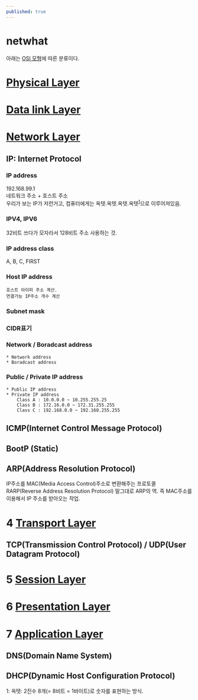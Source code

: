 ```yaml
---
published: true
---
```


# netwhat
아래는 [OSI 모형](https://yeosong-00.github.io/42wiki/OSI-model)에 따른 분류이다.

# [Physical Layer](Physical-Layer)

# [Data link Layer](Data-link-Layer)

# [Network Layer](Network-Layer)
## IP: Internet Protocol
### IP address
192.168.99.1<br>
네트워크 주소 + 호스트 주소<br>
우리가 보는 IP가 저런거고, 컴퓨터에게는 옥텟.옥텟.옥텟.옥텟<sup>[1](#footnote_1)</sup>으로 이루어져있음.
### IPV4, IPV6
32비트 쓰다가 모자라서 128비트 주소 사용하는 것.
### IP address class
A, B, C, FIRST
### Host IP address
    호스트 아이피 주소 계산.
    연결가능 IP주소 개수 계산
### Subnet mask
### CIDR표기
### Network / Boradcast address
    * Network address
    * Boradcast address
### Public / Private IP address
    * Public IP address
    * Private IP address
        Class A : 10.0.0.0 ~ 10.255.255.25 
        Class B : 172.16.0.0 ~ 172.31.255.255
        Class C : 192.168.0.0 ~ 192.168.255.255
## ICMP(Internet Control Message Protocol)
## BootP (Static)
## ARP(Address Resolution Protocol)
IP주소를 MAC(Media Access Control)주소로 변환해주는 프로토콜
RARP(Reverse Address Resolution Protocol)
말그대로 ARP의 역. 즉 MAC주소를 이용해서 IP 주소를 받아오는 작업.

# 4 [Transport Layer](Transport-Layer)
## TCP(Transmission Control Protocol) / UDP(User Datagram Protocol)
# 5 [Session Layer](Session-Layer)

# 6 [Presentation Layer](Presentation-Layer)

# 7 [Application Layer](Application-Layer) 
## DNS(Domain Name System)
## DHCP(Dynamic Host Configuration Protocol)

<a name="footnote_1">1</a>: 옥텟: 2진수 8개(= 8비트 = 1바이트)로 숫자를 표현하는 방식.

